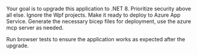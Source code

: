 Your goal is to upgrade this application to .NET 8.
Prioritize security above all else. 
Ignore the Wpf projects. 
Make it ready to deploy to Azure App Service.
Generate the necessary bicep files for deployment, use the azure mcp server as needed.

Run browser tests to ensure the application works as expected after the upgrade.
